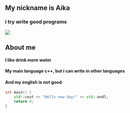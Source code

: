 ## My nickname is Aika
### i try write good programs
![](https://pa1.narvii.com/7061/59f4647185878f9e6b22528c671e80e7c92e20cdr1-500-270_hq.gif)


## About me
#### I like drink more water
#### My main language c++, but i can write in other languages
#### And my english is not good

```cpp
int main() {
    std::cout << "Hello new day!" << std::endl;
    return 0;
}
```
